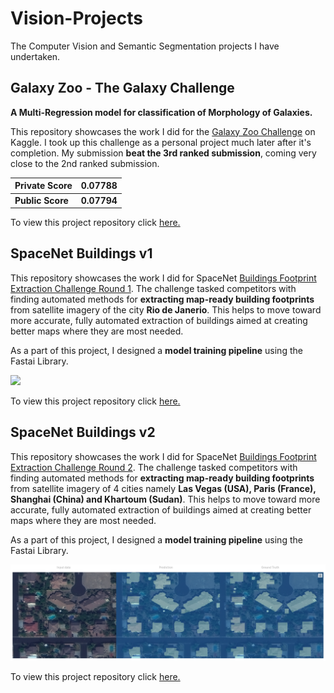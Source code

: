 # Vision-Projects
The Computer Vision and Semantic Segmentation projects I have undertaken. 

## Galaxy Zoo - The Galaxy Challenge
**A Multi-Regression model for classification of Morphology of Galaxies.**

This repository showcases the work I did for the  [Galaxy Zoo Challenge](https://www.kaggle.com/c/galaxy-zoo-the-galaxy-challenge)  on Kaggle. I took up this challenge as a personal project much later after it's completion. My submission **beat the 3rd ranked submission**, coming very close to the 2nd ranked submission.

|Private Score| 0.07788 |
|--|--|
|**Public Score**| **0.07794** |

To view this project repository click [here.](https://github.com/the-catalyst/Galaxy-Zoo---The-Galaxy-Challenge)

## SpaceNet Buildings v1
This repository showcases the work I did for SpaceNet [Buildings Footprint Extraction Challenge Round 1](https://spacenet.ai/spacenet-buildings-dataset-v1/). The challenge tasked competitors with finding automated methods for **extracting map-ready building footprints** from satellite imagery of the city **Rio de Janerio**. This helps to move toward more accurate, fully automated extraction of buildings aimed at creating better maps where they are most needed.

As a part of this project, I designed a **model training pipeline** using the Fastai Library.

![](https://github.com/the-catalyst/SpaceNet-Buildings-v1/blob/master/Result%20Pictures/Housing/Housing%201.png)

To view this project repository click [here.](https://github.com/the-catalyst/SpaceNet-Buildings-v1)


## SpaceNet Buildings v2
This repository showcases the work I did for SpaceNet [Buildings Footprint Extraction Challenge Round 2](https://spacenet.ai/spacenet-buildings-dataset-v2/). The challenge tasked competitors with finding automated methods for **extracting map-ready building footprints** from satellite imagery of 4 cities namely **Las Vegas (USA), Paris (France), Shanghai (China) and Khartoum (Sudan)**. This helps to move toward more accurate, fully automated extraction of buildings aimed at creating better maps where they are most needed.

As a part of this project, I designed a **model training pipeline** using the Fastai Library.

![](https://github.com/the-catalyst/SpaceNet-Buildings-v2/blob/master/Vegas/Residential%201.png)

To view this project repository click [here.](https://github.com/the-catalyst/SpaceNet-Buildings-v2)
